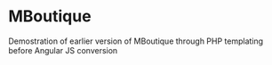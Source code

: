 # MBoutique

Demostration of earlier version of MBoutique through PHP templating before Angular JS conversion
